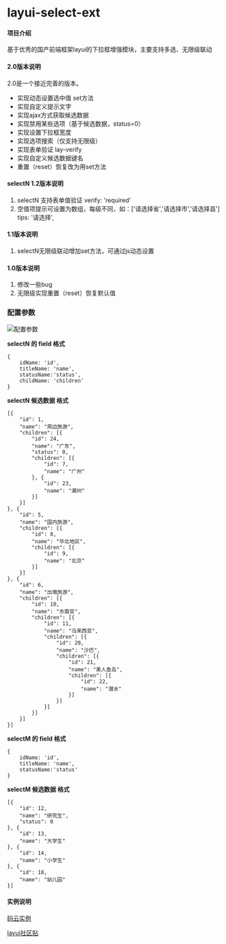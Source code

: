 # layui-select-ext

#### 项目介绍
基于优秀的国产前端框架layui的下拉框增强模块，主要支持多选、无限级联动

#### 2.0版本说明
2.0是一个接近完善的版本。

- 实现动态设置选中值 set方法
- 实现自定义提示文字
- 实现ajax方式获取候选数据
- 实现禁用某些选项（基于候选数据，status=0）
- 实现设置下拉框宽度
- 实现选项搜索（仅支持无限级）
- 实现表单验证 lay-verify
- 实现自定义候选数据键名
- 重置（reset）恢复改为用set方法

#### selectN 1.2版本说明
1. selectN 支持表单值验证
verify: 'required'
2. 空值项提示可设置为数组，每级不同，如：['请选择省','请选择市','请选择县']
tips: '请选择',

#### 1.1版本说明
1. selectN无限级联动增加set方法，可通过js动态设置

#### 1.0版本说明
1. 修改一些bug
2. 无限级实现重置（reset）恢复默认值


### 配置参数


![配置参数](https://gitee.com/uploads//images/2018/0526/182854_3daaac38_724516.png "配置参数")

 **selectN 的 field 格式**
``` 
{
	idName: 'id',
	titleName: 'name',
	statusName:'status',
	childName: 'children'
}
```
 **selectN 候选数据 格式**
```
[{
	"id": 1,
	"name": "周边旅游",
	"children": [{
		"id": 24,
		"name": "广东",
		"status": 0,
		"children": [{
			"id": 7,
			"name": "广州"
		}, {
			"id": 23,
			"name": "潮州"
		}]
	}]
}, {
	"id": 5,
	"name": "国内旅游",
	"children": [{
		"id": 8,
		"name": "华北地区",
		"children": [{
			"id": 9,
			"name": "北京"
		}]
	}]
}, {
	"id": 6,
	"name": "出境旅游",
	"children": [{
		"id": 10,
		"name": "东南亚",
		"children": [{
			"id": 11,
			"name": "马来西亚",
			"children": [{
				"id": 20,
				"name": "沙巴",
				"children": [{
					"id": 21,
					"name": "美人鱼岛",
					"children": [{
						"id": 22,
						"name": "潜水"
					}]
				}]
			}]
		}]
	}]
}]
```

 **selectM 的 field 格式**
``` 
{
	idName: 'id',
	titleName: 'name',
	statusName:'status'
}
```


 **selectM 候选数据 格式**

``` 
[{
	"id": 12,
	"name": "研究生",
	"status": 0
}, {
	"id": 13,
	"name": "大学生"
}, {
	"id": 14,
	"name": "小学生"
}, {
	"id": 18,
	"name": "幼儿园"
}]
```


#### 实例说明
 [码云实例](http://moretop.gitee.io/layui-select-ext/ "码云实例") 

 [layui社区贴](http://fly.layui.com/jie/26751/ "Fly社区")
